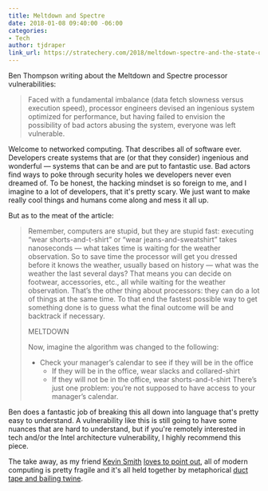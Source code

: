 ```yaml
---
title: Meltdown and Spectre
date: 2018-01-08 09:40:00 -06:00
categories:
- Tech
author: tjdraper
link_url: https://stratechery.com/2018/meltdown-spectre-and-the-state-of-technology/
---
```


Ben Thompson writing about the Meltdown and Spectre processor vulnerabilities:

> Faced with a fundamental imbalance (data fetch slowness versus execution speed), processor engineers devised an ingenious system optimized for performance, but having failed to envision the possibility of bad actors abusing the system, everyone was left vulnerable.

Welcome to networked computing. That describes all of software ever. Developers create systems that are (or that they consider) ingenious and wonderful — systems that can be and are put to fantastic use. Bad actors find ways to poke through security holes we developers never even dreamed of. To be honest, the hacking mindset is so foreign to me, and I imagine to a lot of developers, that it's pretty scary. We just want to make really cool things and humans come along and mess it all up.

But as to the meat of the article:

> Remember, computers are stupid, but they are stupid fast: executing “wear shorts-and-t-shirt” or “wear jeans-and-sweatshirt” takes nanoseconds — what takes time is waiting for the weather observation. So to save time the processor will get you dressed before it knows the weather, usually based on history — what was the weather the last several days? That means you can decide on footwear, accessories, etc., all while waiting for the weather observation. That’s the other thing about processors: they can do a lot of things at the same time. To that end the fastest possible way to get something done is to guess what the final outcome will be and backtrack if necessary.
>
> MELTDOWN
>
> Now, imagine the algorithm was changed to the following:
>
> * Check your manager’s calendar to see if they will be in the office
>   * If they will be in the office, wear slacks and collared-shirt
>   * If they will not be in the office, wear shorts-and-t-shirt
> There’s just one problem: you’re not supposed to have access to your manager’s calendar.

Ben does a fantastic job of breaking this all down into language that's pretty easy to understand. A vulnerability like this is still going to have some nuances that are hard to understand, but if you're remotely interested in tech and/or the Intel architecture vulnerability, I highly recommend this piece.

The take away, as my friend [Kevin Smith](https://twitter.com/_kevinsmith) [loves to point out](https://twitter.com/_KevinSmith/status/948745136237883394), all of modern computing is pretty fragile and it's all held together by metaphorical [duct tape and bailing twine](https://twitter.com/_KevinSmith/status/950110324715409408).

